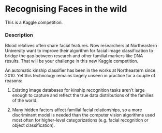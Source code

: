 # Recognising Faces in the wild

This is a Kaggle competition.

### Description

Blood relatives often share facial features. Now researchers at Northeastern University want to improve their algorithm for facial image classification to bridge the gap between research and other familial markers like DNA results. That will be your challenge in this new Kaggle competition.

An automatic kinship classifier has been in the works at Northeastern since 2010. Yet this technology remains largely unseen in practice for a couple of reasons:

1. Existing image databases for kinship recognition tasks aren't large enough to capture and reflect the true data distributions of the families of the world.

2. Many hidden factors affect familial facial relationships, so a more discriminant model is needed than the computer vision algorithms used most often for higher-level categorizations (e.g. facial recognition or object classification).
